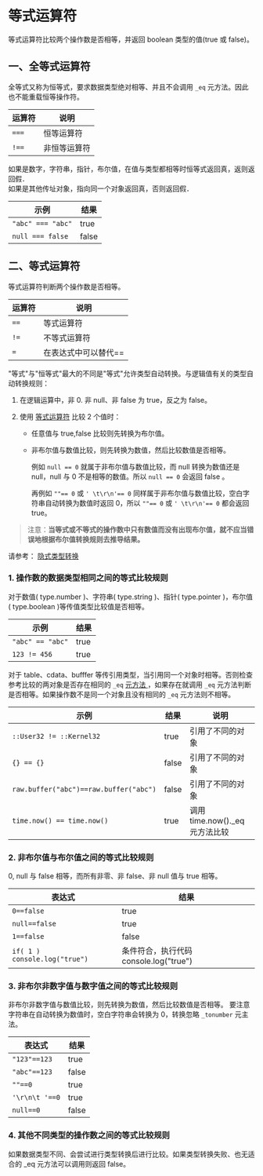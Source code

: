 # 等式运算符

等式运算符比较两个操作数是否相等，并返回 boolean 类型的值(true 或 false)。

## 一、全等式运算符

全等式又称为恒等式，要求数据类型绝对相等、并且不会调用 `_eq` 元方法。因此也不能重载恒等操作符。  

| 运算符 | 说明 |
| --- | --- |
| `===` | 恒等运算符 |
| `!==` | 非恒等运算符 |

如果是数字，字符串，指针，布尔值，在值与类型都相等时恒等式返回真，返则返回假．  
如果是其他传址对象，指向同一个对象返回真，否则返回假．  

| 示例 | 结果 |
| --- | --- |
| `"abc" === "abc"` | true |
| `null === false` | false |

## 二、等式运算符

等式运算符判断两个操作数是否相等。  

| 运算符 | 说明 |
| --- | --- |
| `==` | 等式运算符 |
| `!=` | 不等式运算符 |
| `=` | 在表达式中可以替代== |

"等式"与"恒等式"最大的不同是"等式"允许类型自动转换。与逻辑值有关的类型自动转换规则：

1. 在逻辑运算中，非 0. 非 null、非 false 为 true，反之为 false。  
  
2. 使用 [等式运算符](..\operator\equality.md) 比较 2 个值时：  
    - 任意值与 true,false 比较则先转换为布尔值。  
    - 非布尔值与数值比较，则先转换为数值，然后比较数值是否相等。  

        例如 `null == 0` 就属于非布尔值与数值比较，而 null 转换为数值还是 null，null 与 0 不是相等的数值。所以 `null == 0` 会返回 false 。

        再例如  `""== 0` 或 `' \t\r\n'== 0`  同样属于非布尔值与数值比较，空白字符串自动转换为数值时返回 0，所以 `""== 0` 或 `' \t\r\n'== 0` 都会返回 true。

 > 注意：**当等式或不等式的操作数中只有数值而没有出现布尔值，就不应当错误地根据布尔值转换规则去推导结果。**

请参考： [隐式类型转换](../datatype/datatype.md#type-coercion)

### 1. 操作数的数据类型相同之间的等式比较规则

对于数值( type.number )、字符串( type.string )、指针( type.pointer )，布尔值( type.boolean )等传值类型比较值是否相等。  
  
| 示例 | 结果 |
| --- | --- |
| `"abc" == "abc"` | true |
| `123 != 456` | true |

对于 table、cdata、bufffer 等传引用类型，当引用同一个对象时相等。否则检查参考比较的两对象是否存在相同的 `_eq` [元方法 ](../datatype/table/meta.md) ，如果存在就调用 `_eq` 元方法判断是否相等。如果操作数不是同一个对象且没有相同的 `_eq` 元方法则不相等。
  
| 示例 | 结果 | 说明 |
| --- | --- | --- |
| `::User32 != ::Kernel32` | true | 引用了不同的对象 |
| `{} == {}` | false | 引用了不同的对象 |
| `raw.buffer("abc")==raw.buffer("abc")`| false | 引用了不同的对象 |
| `time.now() == time.now() `| true | 调用time.now().\_eq元方法比较 |

### 2. 非布尔值与布尔值之间的等式比较规则

0, null 与 false 相等，而所有非零、非 false、非 null 值与 true 相等。

| 表达式 | 结果 |
| --- | --- |
| `0==false` | true |
| `null==false` | true |
| `1==false` | false |
| `if( 1 ) console.log("true")` | 条件符合，执行代码 console.log("true") |

### 3. 非布尔非数字值与数字值之间的等式比较规则

非布尔非数字值与数值比较，则先转换为数值，然后比较数值是否相等。 要注意字符串在自动转换为数值时，空白字符串会转换为 0，转换忽略 `_tonumber` 元主法。

| 表达式 | 结果 |
| --- | --- |
| `"123"==123` | true |
| `"abc"==123` | false |
| `""==0 `| true |
| `'\r\n\t '==0` | true |
| `null==0` | false |

### 4. 其他不同类型的操作数之间的等式比较规则

如果数据类型不同、会尝试进行类型转换后进行比较。如果类型转换失败、也无适合的 _eq 元方法可以调用则返回 false。

